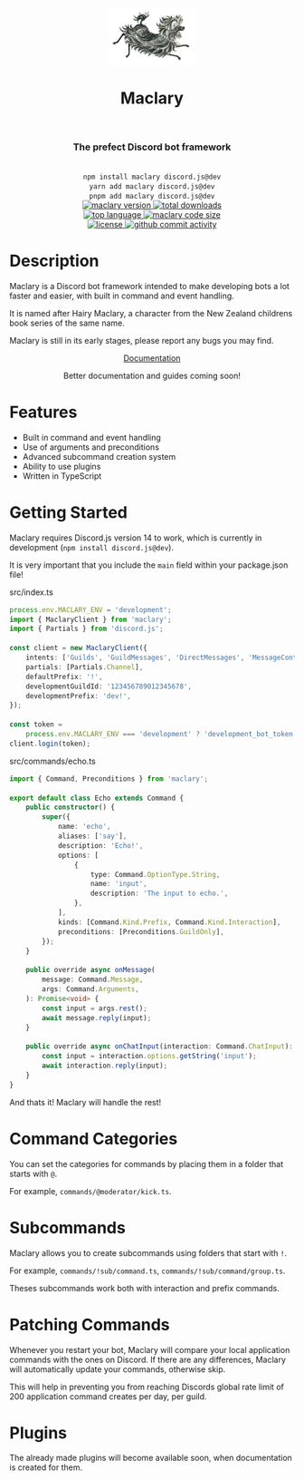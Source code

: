 <div align="center">
    <img alt="hairy maclary" src=".github/assets/maclary.png" width="30%"/>
    <h1>Maclary</h1><br/>
    <h3>The prefect Discord bot framework</h3><br/>
    <code>npm install maclary discord.js@dev</code><br/>
    <code>yarn add maclary discord.js@dev</code><br/>
    <code>pnpm add maclary discord.js@dev</code><br/>
</div>

<div align="center">
    <!-- row 1 -->
    <a href="https://github.com/maclary">
        <img alt="maclary version" src="https://img.shields.io/npm/v/maclary?color=red&label=maclary"/>
    </a>
    <a href="https://npmjs.com/package/maclary">
        <img alt="total downloads" src="https://img.shields.io/npm/dt/maclary"/>
    </a><br/>
    <!-- row 2 -->
    <a href="https://github.com/maclary/maclary/">
        <img alt="top language" src="https://img.shields.io/github/languages/top/maclary/maclary">
    </a>
    <a href="https://bundlephobia.com/package/maclary">
        <img alt="maclary code size" src="https://img.shields.io/bundlephobia/minzip/maclary?label=code%20size">
    </a><br/>
    <!-- row 3 -->
    <a href="https://github.com/maclary/maclary/blob/main/LICENSE">
        <img alt="license" src="https://img.shields.io/npm/l/maclary">
    </a>
    <a href="https://github.com/maclary/maclary/">
        <img alt="github commit activity" src="https://img.shields.io/github/commit-activity/m/maclary/maclary">
    </a><br/>
</div>

# Description

Maclary is a Discord bot framework intended to make developing bots a lot faster and easier, with built in command and event handling.

It is named after Hairy Maclary, a character from the New Zealand childrens book series of the same name.

Maclary is still in its early stages, please report any bugs you may find.

<div align="center">
    <a href="https://maclary.github.io/maclary">Documentation</a>
    <p>Better documentation and guides coming soon!</p>
</div>

# Features

-   Built in command and event handling
-   Use of arguments and preconditions
-   Advanced subcommand creation system
-   Ability to use plugins
-   Written in TypeScript

# Getting Started

Maclary requires Discord.js version 14 to work, which is currently in development (`npm install discord.js@dev`).

It is very important that you include the `main` field within your package.json file!

src/index.ts

```ts
process.env.MACLARY_ENV = 'development';
import { MaclaryClient } from 'maclary';
import { Partials } from 'discord.js';

const client = new MaclaryClient({
    intents: ['Guilds', 'GuildMessages', 'DirectMessages', 'MessageContent'],
    partials: [Partials.Channel],
    defaultPrefix: '!',
    developmentGuildId: '123456789012345678',
    developmentPrefix: 'dev!',
});

const token =
    process.env.MACLARY_ENV === 'development' ? 'development_bot_token' : 'production_bot_token';
client.login(token);
```

src/commands/echo.ts

```ts
import { Command, Preconditions } from 'maclary';

export default class Echo extends Command {
    public constructor() {
        super({
            name: 'echo',
            aliases: ['say'],
            description: 'Echo!',
            options: [
                {
                    type: Command.OptionType.String,
                    name: 'input',
                    description: 'The input to echo.',
                },
            ],
            kinds: [Command.Kind.Prefix, Command.Kind.Interaction],
            preconditions: [Preconditions.GuildOnly],
        });
    }

    public override async onMessage(
        message: Command.Message,
        args: Command.Arguments,
    ): Promise<void> {
        const input = args.rest();
        await message.reply(input);
    }

    public override async onChatInput(interaction: Command.ChatInput): Promise<void> {
        const input = interaction.options.getString('input');
        await interaction.reply(input);
    }
}
```

And thats it! Maclary will handle the rest!

# Command Categories

You can set the categories for commands by placing them in a folder that starts with `@`.

For example, `commands/@moderator/kick.ts`.

# Subcommands

Maclary allows you to create subcommands using folders that start with `!`.

For example, `commands/!sub/command.ts`, `commands/!sub/command/group.ts`.

Theses subcommands work both with interaction and prefix commands.

# Patching Commands

Whenever you restart your bot, Maclary will compare your local application commands with the ones on Discord. If there are any differences, Maclary will automatically update your commands, otherwise skip.

This will help in preventing you from reaching Discords global rate limit of 200 application command creates per day, per guild.

# Plugins

The already made plugins will become available soon, when documentation is created for them.
